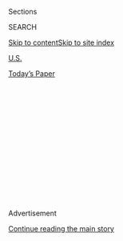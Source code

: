 <div id="app">

<div>

<div>

<div>

<div class="NYTAppHideMasthead css-1q2w90k e1suatyy0">

<div class="section css-ui9rw0 e1suatyy2">

<div class="css-eph4ug er09x8g0">

<div class="css-6n7j50">

</div>

<span class="css-1dv1kvn">Sections</span>

<div class="css-10488qs">

<span class="css-1dv1kvn">SEARCH</span>

</div>

[Skip to content](#site-content)[Skip to site
index](#site-index)

</div>

<div id="masthead-section-label" class="css-1wr3we4 eaxe0e00">

[U.S.](https://www.nytimes3xbfgragh.onion/section/us)

</div>

<div class="css-10698na e1huz5gh0">

</div>

</div>

<div id="masthead-bar-one" class="section hasLinks css-15hmgas e1csuq9d3">

<div class="css-uqyvli e1csuq9d0">

</div>

<div class="css-1uqjmks e1csuq9d1">

</div>

<div class="css-9e9ivx">

[](https://myaccount.nytimes3xbfgragh.onion/auth/login?response_type=cookie&client_id=vi)

</div>

<div class="css-1bvtpon e1csuq9d2">

[Today’s
Paper](https://www.nytimes3xbfgragh.onion/section/todayspaper)

</div>

</div>

</div>

</div>

<div data-aria-hidden="false">

<div id="site-content" data-role="main">

<div>

<div class="css-1aor85t" style="opacity:0.000000001;z-index:-1;visibility:hidden">

<div class="css-1hqnpie">

<div class="css-epjblv">

<span class="css-17xtcya">[U.S.](/section/us)</span><span class="css-x15j1o">|</span><span class="css-fwqvlz">Isaias
Unleashes Floods and Tornadoes as It Pummels the Atlantic
Coast</span>

</div>

<div class="css-k008qs">

<div class="css-1iwv8en">

<span class="css-18z7m18"></span>

<div>

</div>

</div>

<span class="css-1n6z4y">https://nyti.ms/3fsL20m</span>

<div class="css-1705lsu">

<div class="css-4xjgmj">

<div class="css-4skfbu" data-role="toolbar" data-aria-label="Social Media Share buttons, Save button, and Comments Panel with current comment count" data-testid="share-tools">

  - 
  - 
  - 
  - 
    
    <div class="css-6n7j50">
    
    </div>

  - 

</div>

</div>

</div>

</div>

</div>

</div>

<div id="NYT_TOP_BANNER_REGION" class="css-13pd83m">

</div>

<div id="top-wrapper" class="css-1sy8kpn">

<div id="top-slug" class="css-l9onyx">

Advertisement

</div>

[Continue reading the main
story](#after-top)

<div class="ad top-wrapper" style="text-align:center;height:100%;display:block;min-height:250px">

<div id="top" class="place-ad" data-position="top" data-size-key="top">

</div>

</div>

<div id="after-top">

</div>

</div>

<div>

<div id="sponsor-wrapper" class="css-1hyfx7x">

<div id="sponsor-slug" class="css-19vbshk">

Supported by

</div>

[Continue reading the main
story](#after-sponsor)

<div id="sponsor" class="ad sponsor-wrapper" style="text-align:center;height:100%;display:block">

</div>

<div id="after-sponsor">

</div>

</div>

<div class="css-186x18t">

</div>

<div class="css-1vkm6nb ehdk2mb0">

# Isaias Unleashes Floods and Tornadoes as It Pummels the Atlantic Coast

</div>

Officials warned residents to stay out of harm’s way as at least two
people were killed by tornadoes, and two others from fallen trees.
Millions were left without power.

<div class="css-79elbk" data-testid="photoviewer-wrapper">

<div class="css-z3e15g" data-testid="photoviewer-wrapper-hidden">

</div>

<div class="css-1a48zt4 ehw59r15" data-testid="photoviewer-children">

![<span class="css-16f3y1r e13ogyst0" data-aria-hidden="true">High winds
raked Long Beach, N.Y., on Tuesday as Tropical Storm Isaias moved
through the
region.</span><span class="css-cnj6d5 e1z0qqy90" itemprop="copyrightHolder"><span class="css-1ly73wi e1tej78p0">Credit...</span><span><span>Johnny
Milano for The New York
Times</span></span></span>](https://static01.graylady3jvrrxbe.onion/images/2020/08/04/us/04isaias-01/04isaias-01-articleLarge.jpg?quality=75&auto=webp&disable=upscale)

</div>

</div>

<div class="css-18e8msd">

<div class="css-vp77d3 epjyd6m0">

<div class="css-1baulvz">

By <span class="css-1baulvz" itemprop="name">Michael
Venutolo-Mantovani</span> and
[<span class="css-1baulvz last-byline" itemprop="name">Rick
Rojas</span>](https://www.nytimes3xbfgragh.onion/by/rick-rojas)

</div>

</div>

  - 
    
    <div class="css-ld3wwf e16638kd2">
    
    Aug. 4,
    2020
    
    </div>

  - 
    
    <div class="css-4xjgmj">
    
    <div class="css-d8bdto" data-role="toolbar" data-aria-label="Social Media Share buttons, Save button, and Comments Panel with current comment count" data-testid="share-tools">
    
      - 
      - 
      - 
      - 
        
        <div class="css-6n7j50">
        
        </div>
    
      - 
    
    </div>
    
    </div>

</div>

</div>

<div class="section meteredContent css-1r7ky0e" name="articleBody" itemprop="articleBody">

<div class="css-1fanzo5 StoryBodyCompanionColumn">

<div class="css-53u6y8">

WINDSOR, N.C. — Isaias pounded the Atlantic Coast on Tuesday with
ferocious wind and driving rain, flooding communities, knocking out
power for millions and spawning a series of tornadoes along its path.

Although it quickly weakened to a tropical storm, Isaias made landfall
in North Carolina as a Category 1 hurricane and maintained a punishing
level of power as it raked over the Eastern Seaboard, forcing a swath of
the country — from the Carolinas to the Northeast — to grapple with its
devastation.

In North Carolina, one tornado killed at least two people as it
eviscerated a rural patch of roughly a dozen mobile homes, leaving only
two standing. “The rest of them is pretty much gone,” the Bertie County
sheriff, John Holley, [told a local television
station](https://www.13newsnow.com/video/news/local/north-carolina/bertie-county-sheriff-john-holley-talks-about-fatality-in-north-carolina/291-99306d30-d640-4e9a-97fa-0221d565f5df).

“It don’t look real,” he said. “It’s sad and it’s hard.”

Officials throughout the storm’s path declared states of emergency and
urged residents to stay out of harm’s way, underscoring the multitude of
perils lingering in the storm’s wake.

</div>

</div>

<div class="css-1fanzo5 StoryBodyCompanionColumn">

<div class="css-53u6y8">

A woman in St. Mary’s County, Md., was killed after a tree fell and
crushed her vehicle as she drove; the authorities said it took several
hours to remove the woman’s body from the wreckage. At least one other
person was killed under similar circumstances in Queens, officials said,
after the storm swept into New York City.

“At my direction, the state has activated all available resources to
respond, and our team will continue to monitor the storm’s path,” Gov.
Larry Hogan of Maryland said on Tuesday. “We urge Marylanders to heed
all warnings, avoid travel if possible, and use common sense.”

More than three million utility customers along the storm’s path in
North Carolina, Virginia, Maryland, Delaware, New Jersey, Pennsylvania
and New York were without power on Tuesday night, according to
[Poweroutage.us](https://poweroutage.us/), a website that tracks and
aggregates reports from utilities.

</div>

</div>

<div class="css-79elbk" data-testid="photoviewer-wrapper">

<div class="css-z3e15g" data-testid="photoviewer-wrapper-hidden">

</div>

<div class="css-1a48zt4 ehw59r15" data-testid="photoviewer-children">

![<span class="css-16f3y1r e13ogyst0" data-aria-hidden="true">A marina
in Southport, N.C., was damaged by the
storm.</span><span class="css-cnj6d5 e1z0qqy90" itemprop="copyrightHolder"><span class="css-1ly73wi e1tej78p0">Credit...</span><span>Ken
Blevins/The Star-News, via Associated
Press</span></span>](https://static01.graylady3jvrrxbe.onion/images/2020/08/04/us/04isaias-02/merlin_175302861_ff1da68b-3152-4a66-96f9-4646a0f8ba5b-articleLarge.jpg?quality=75&auto=webp&disable=upscale)

</div>

</div>

<div class="css-1fanzo5 StoryBodyCompanionColumn">

<div class="css-53u6y8">

Nearly 1.2 million customers were without power in New Jersey, a number
significantly higher than in any other state. In New York, more than
800,000 people lost electricity, and Connecticut had at least 600,000
customers without power.

</div>

</div>

<div class="css-1fanzo5 StoryBodyCompanionColumn">

<div class="css-53u6y8">

Because the projected path of the storm, which reached Canada late
Tuesday night, had shifted slightly westward, New York City and the
surrounding areas got a slight reprieve from the heaviest expected
rainfall. Tropical storm warnings reached as far up the Atlantic Coast
as Martha’s Vineyard in Massachusetts, and a tornado watch was in effect
throughout the day for New York City, Long Island, much of New Jersey
and parts of
Connecticut.

<div id="NYT_MAIN_CONTENT_1_REGION" class="css-9tf9ac">

<div>

<div id="styln-election-promo" class="section interactive-content interactive-size-medium css-1ftcdic">

<div class="css-17ih8de interactive-body">

<div id="styln-briefing-block" data-asset-id="">

<div class="briefing-block-header-section">

# [Live Updates: Isaias](https://www.nytimes3xbfgragh.onion/2020/08/04/us/isaias-storm-updates.html?action=click&pgtype=Article&state=default&region=MAIN_CONTENT_1&context=storylines_live_updates)

<div class="briefing-block-ts">

Updated 2020-08-05T03:55:25.341Z

</div>

</div>

  - [Isaias brought winds and rain to much of the East
    Coast.](https://www.nytimes3xbfgragh.onion/2020/08/04/us/isaias-storm-updates.html?action=click&pgtype=Article&state=default&region=MAIN_CONTENT_1&context=storylines_live_updates#link-38d68049)
  - [At least two people were killed by a tornado in North
    Carolina.](https://www.nytimes3xbfgragh.onion/2020/08/04/us/isaias-storm-updates.html?action=click&pgtype=Article&state=default&region=MAIN_CONTENT_1&context=storylines_live_updates#link-7961bdbc)
  - [The storm knocked out power over wide
    areas.](https://www.nytimes3xbfgragh.onion/2020/08/04/us/isaias-storm-updates.html?action=click&pgtype=Article&state=default&region=MAIN_CONTENT_1&context=storylines_live_updates#link-3480f4a1)

<div class="briefing-block-footer">

<div class="briefing-block-footer-meta">

[See more
updates](https://www.nytimes3xbfgragh.onion/2020/08/04/us/isaias-storm-updates.html?action=click&pgtype=Article&state=default&region=MAIN_CONTENT_1&context=storylines_live_updates)

</div>

</div>

</div>

</div>

</div>

</div>

</div>

Forecasters warned of the possibility of flash floods across much of the
Mid-Atlantic region by Tuesday evening, with “potentially
life-threatening urban flooding” possible in Washington, D.C., Baltimore
and other cities along and just west of Interstate 95, according to the
National Hurricane Center.

Isaias, which is written as Isaías in Spanish and pronounced
ees-ah-EE-ahs, mustered the strength to become a hurricane again as it
churned off the coast, and the center of the storm made landfall late
Monday in Ocean Isle Beach, N.C., after delivering only a glancing blow
to Florida and largely sparing Georgia.

Morgan Strenk watched from her vacation home in Ocean Isle Beach as
rising water flooded the streets and filled her basement. She said she
stepped outside and smelled smoke; a fire had engulfed a house across
the street and then spread to a neighboring
house.

</div>

</div>

<div class="css-79elbk" data-testid="photoviewer-wrapper">

<div class="css-z3e15g" data-testid="photoviewer-wrapper-hidden">

</div>

<div class="css-1a48zt4 ehw59r15" data-testid="photoviewer-children">

<div class="css-1xdhyk6 erfvjey0">

<span class="css-1ly73wi e1tej78p0">Image</span>

<div class="css-zjzyr8">

<div data-testid="lazyimage-container" style="height:257.77777777777777px">

</div>

</div>

</div>

<span class="css-16f3y1r e13ogyst0" data-aria-hidden="true">Floodwaters
snared drivers in Philadelphia on
Tuesday. </span><span class="css-cnj6d5 e1z0qqy90" itemprop="copyrightHolder"><span class="css-1ly73wi e1tej78p0">Credit...</span><span>Matt
Slocum/Associated Press</span></span>

</div>

</div>

<div class="css-1fanzo5 StoryBodyCompanionColumn">

<div class="css-53u6y8">

“The streets are just covered with debris,” she said. “A lot of houses
right on the shoreline lost their stairs. There’s random pieces of
furniture all over the place.”

Officials said that the storm’s rapid pace, moving as quickly as 35
m.p.h., helped to limit river flooding and allowed the authorities to
mobilize swiftly to assess the toll.

</div>

</div>

<div class="css-1fanzo5 StoryBodyCompanionColumn">

<div class="css-53u6y8">

“All in all, this storm got in, got out pretty quickly,” Gov. Roy Cooper
of North Carolina said in an interview on “Good Morning America” on
Tuesday. Because of that, he added, the damage was not “as great as it
could have been.”

A series of tornadoes cropped up along its path as the storm barreled up
the coast, including in southeastern Virginia and southern New Jersey.
It is not uncommon for storms like Isaias to spawn tornadoes, created in
the outer rain bands of hurricanes.

In Bertie County, N.C., in the northeast corner of the state, emergency
workers contended with fierce wind and rain in the early morning
darkness as they pulled people from their shredded homes. Officials said
14 people were treated at a hospital and
released.

</div>

</div>

<div class="css-79elbk" data-testid="photoviewer-wrapper">

<div class="css-z3e15g" data-testid="photoviewer-wrapper-hidden">

</div>

<div class="css-1a48zt4 ehw59r15" data-testid="photoviewer-children">

<div class="css-1xdhyk6 erfvjey0">

<span class="css-1ly73wi e1tej78p0">Image</span>

<div class="css-zjzyr8">

<div data-testid="lazyimage-container" style="height:257.77777777777777px">

</div>

</div>

</div>

<span class="css-16f3y1r e13ogyst0" data-aria-hidden="true">A pier was
damaged in North Myrtle Beach,
S.C.</span><span class="css-cnj6d5 e1z0qqy90" itemprop="copyrightHolder"><span class="css-1ly73wi e1tej78p0">Credit...</span><span>Jason
Lee/The Sun News, via Associated Press</span></span>

</div>

</div>

<div class="css-1fanzo5 StoryBodyCompanionColumn">

<div class="css-53u6y8">

Dana White, who lives nearby, was jolted awake at 2 a.m. when a friend
called to check on her. “When I got up, it would rain real hard and then
just be real calm,” she said. “And then the wind would pick up, and the
rain would blow in all different directions.”

Ed Goodwin, a Republican state representative, surveyed the aftermath in
much of his district, which includes Bertie County. He noted the storm’s
capriciousness, as some areas were virtually spared and others
devastated.

He saw houses that had shingles shaved from their roofs and tin siding
stripped off barns. But he said the residents of the mobile home
community, known as Cedar Landing, would need the most help in the
coming days.

</div>

</div>

<div class="css-1fanzo5 StoryBodyCompanionColumn">

<div class="css-53u6y8">

“Not only have they lost their home and had the scare of their lives,
they’ve also lost most of their earthly possessions,” Mr. Goodwin said.

He said that he knew the broader community would support them, in part
because the threat of storms like Isaias is a recurring one and could
hit anyone. “Only by the grace of God that could be I,” he
said.

</div>

</div>

<div class="css-79elbk" data-testid="photoviewer-wrapper">

<div class="css-z3e15g" data-testid="photoviewer-wrapper-hidden">

</div>

<div class="css-1a48zt4 ehw59r15" data-testid="photoviewer-children">

<div class="css-1xdhyk6 erfvjey0">

<span class="css-1ly73wi e1tej78p0">Image</span>

<div class="css-zjzyr8">

<div data-testid="lazyimage-container" style="height:257.77777777777777px">

</div>

</div>

</div>

<span class="css-16f3y1r e13ogyst0" data-aria-hidden="true">Greg Taylor
and his son Carson surveyed a damaged part of the pier that washed
ashore in North Myrtle
Beach.</span><span class="css-cnj6d5 e1z0qqy90" itemprop="copyrightHolder"><span class="css-1ly73wi e1tej78p0">Credit...</span><span>Sean
Rayford/Getty Images</span></span>

</div>

</div>

<div class="css-1fanzo5 StoryBodyCompanionColumn">

<div class="css-53u6y8">

Kathryn Abrams Dupree, who owns a barbecue restaurant in nearby Windsor,
said a friend called her at 2:30 a.m. to tell her the restaurant had
been damaged in the storm. When she arrived, she was alarmed by the
severity, and said it would likely take weeks of work to renovate it.

“The windows were blown in,” she said, “ceiling blown out, the roof was
lifted up, there was water standing everywhere.”

Yet she said she had a sense of perspective. She has employees who lived
in Cedar Landing and they were alive.

“We can replace this,” Ms. Abrams Dupree said of her battered
restaurant. “We couldn’t replace them.”

Michael Venutolo-Mantovani reported from Windsor, and Rick Rojas from
Atlanta. Lucy Tompkins contributed reporting from Bozeman, Mont., Will
Wright from Jersey City, N.J., and Mihir Zaveri from New York.

</div>

</div>

</div>

<div>

</div>

<div>

</div>

<div>

</div>

<div>

<div id="bottom-wrapper" class="css-1ede5it">

<div id="bottom-slug" class="css-l9onyx">

Advertisement

</div>

[Continue reading the main
story](#after-bottom)

<div id="bottom" class="ad bottom-wrapper" style="text-align:center;height:100%;display:block;min-height:90px">

</div>

<div id="after-bottom">

</div>

</div>

</div>

</div>

</div>

## Site Index

<div>

</div>

## Site Information Navigation

  - [© <span>2020</span> <span>The New York Times
    Company</span>](https://help.nytimes3xbfgragh.onion/hc/en-us/articles/115014792127-Copyright-notice)

<!-- end list -->

  - [NYTCo](https://www.nytco.com/)
  - [Contact
    Us](https://help.nytimes3xbfgragh.onion/hc/en-us/articles/115015385887-Contact-Us)
  - [Work with us](https://www.nytco.com/careers/)
  - [Advertise](https://nytmediakit.com/)
  - [T Brand Studio](http://www.tbrandstudio.com/)
  - [Your Ad
    Choices](https://www.nytimes3xbfgragh.onion/privacy/cookie-policy#how-do-i-manage-trackers)
  - [Privacy](https://www.nytimes3xbfgragh.onion/privacy)
  - [Terms of
    Service](https://help.nytimes3xbfgragh.onion/hc/en-us/articles/115014893428-Terms-of-service)
  - [Terms of
    Sale](https://help.nytimes3xbfgragh.onion/hc/en-us/articles/115014893968-Terms-of-sale)
  - [Site
    Map](https://spiderbites.nytimes3xbfgragh.onion)
  - [Help](https://help.nytimes3xbfgragh.onion/hc/en-us)
  - [Subscriptions](https://www.nytimes3xbfgragh.onion/subscription?campaignId=37WXW)

</div>

</div>

</div>

</div>
